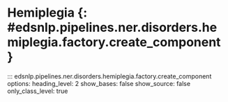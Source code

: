 # Hemiplegia  {: #edsnlp.pipelines.ner.disorders.hemiplegia.factory.create_component }

::: edsnlp.pipelines.ner.disorders.hemiplegia.factory.create_component
    options:
        heading_level: 2
        show_bases: false
        show_source: false
        only_class_level: true
